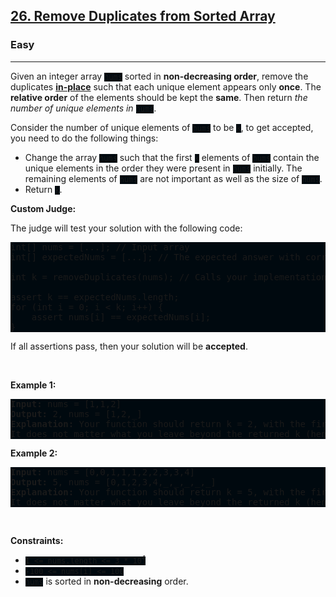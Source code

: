 <h2><a href="https://leetcode.com/problems/remove-duplicates-from-sorted-array/">26. Remove Duplicates from Sorted Array</a></h2><h3>Easy</h3><hr><div><p>Given an integer array <code style="background: rgb(0, 9, 15) !important;">nums</code> sorted in <strong>non-decreasing order</strong>, remove the duplicates <a href="https://en.wikipedia.org/wiki/In-place_algorithm" target="_blank"><strong>in-place</strong></a> such that each unique element appears only <strong>once</strong>. The <strong>relative order</strong> of the elements should be kept the <strong>same</strong>. Then return <em>the number of unique elements in </em><code style="background: rgb(0, 9, 15) !important;">nums</code>.</p>

<p>Consider the number of unique elements of <code style="background: rgb(0, 9, 15) !important;">nums</code> to be <code style="background: rgb(0, 9, 15) !important;">k</code>, to get accepted, you need to do the following things:</p>

<ul>
	<li>Change the array <code style="background: rgb(0, 9, 15) !important;">nums</code> such that the first <code style="background: rgb(0, 9, 15) !important;">k</code> elements of <code style="background: rgb(0, 9, 15) !important;">nums</code> contain the unique elements in the order they were present in <code style="background: rgb(0, 9, 15) !important;">nums</code> initially. The remaining elements of <code style="background: rgb(0, 9, 15) !important;">nums</code> are not important as well as the size of <code style="background: rgb(0, 9, 15) !important;">nums</code>.</li>
	<li>Return <code style="background: rgb(0, 9, 15) !important;">k</code>.</li>
</ul>

<p><strong>Custom Judge:</strong></p>

<p>The judge will test your solution with the following code:</p>

<pre style="background: rgb(0, 9, 15) !important;">int[] nums = [...]; // Input array
int[] expectedNums = [...]; // The expected answer with correct length

int k = removeDuplicates(nums); // Calls your implementation

assert k == expectedNums.length;
for (int i = 0; i &lt; k; i++) {
    assert nums[i] == expectedNums[i];
}
</pre>

<p>If all assertions pass, then your solution will be <strong>accepted</strong>.</p>

<p>&nbsp;</p>
<p><strong class="example">Example 1:</strong></p>

<pre style="background: rgb(0, 9, 15) !important;"><strong>Input:</strong> nums = [1,1,2]
<strong>Output:</strong> 2, nums = [1,2,_]
<strong>Explanation:</strong> Your function should return k = 2, with the first two elements of nums being 1 and 2 respectively.
It does not matter what you leave beyond the returned k (hence they are underscores).
</pre>

<p><strong class="example">Example 2:</strong></p>

<pre style="background: rgb(0, 9, 15) !important;"><strong>Input:</strong> nums = [0,0,1,1,1,2,2,3,3,4]
<strong>Output:</strong> 5, nums = [0,1,2,3,4,_,_,_,_,_]
<strong>Explanation:</strong> Your function should return k = 5, with the first five elements of nums being 0, 1, 2, 3, and 4 respectively.
It does not matter what you leave beyond the returned k (hence they are underscores).
</pre>

<p>&nbsp;</p>
<p><strong>Constraints:</strong></p>

<ul>
	<li><code style="background: rgb(0, 9, 15) !important;">1 &lt;= nums.length &lt;= 3 * 10<sup>4</sup></code></li>
	<li><code style="background: rgb(0, 9, 15) !important;">-100 &lt;= nums[i] &lt;= 100</code></li>
	<li><code style="background: rgb(0, 9, 15) !important;">nums</code> is sorted in <strong>non-decreasing</strong> order.</li>
</ul>
</div>